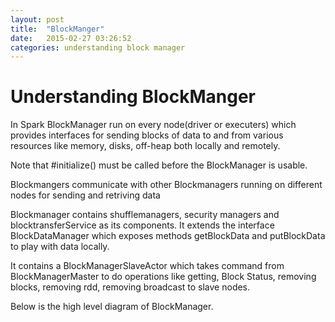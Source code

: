 ```yaml
---
layout: post
title:  "BlockManger"
date:   2015-02-27 03:26:52 	
categories: understanding block manager
---
```


#                                                        Understanding BlockManger

In Spark BlockManager run on every node(driver or executers) which provides interfaces for sending blocks of data to and from various resources like memory, disks, off-heap both locally and remotely.

Note that #initialize() must be called before the BlockManager is usable.

Blockmangers communicate with other Blockmanagers running on different nodes for sending and retriving data

Blockmanager contains shufflemanagers, security managers and blocktransferService as its components. It extends the interface BlockDataManager
which exposes methods getBlockData and putBlockData to play with data locally.

It contains a BlockManagerSlaveActor which takes command from BlockManagerMaster to do operations like getting, Block Status, removing blocks, removing rdd, removing broadcast to slave nodes.

Below is the high level diagram of BlockManager.


